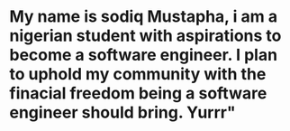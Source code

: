 # My name is sodiq Mustapha, i am a nigerian student with aspirations to become a software engineer. I plan to uphold my community with the finacial freedom being a software engineer should bring. Yurrr"